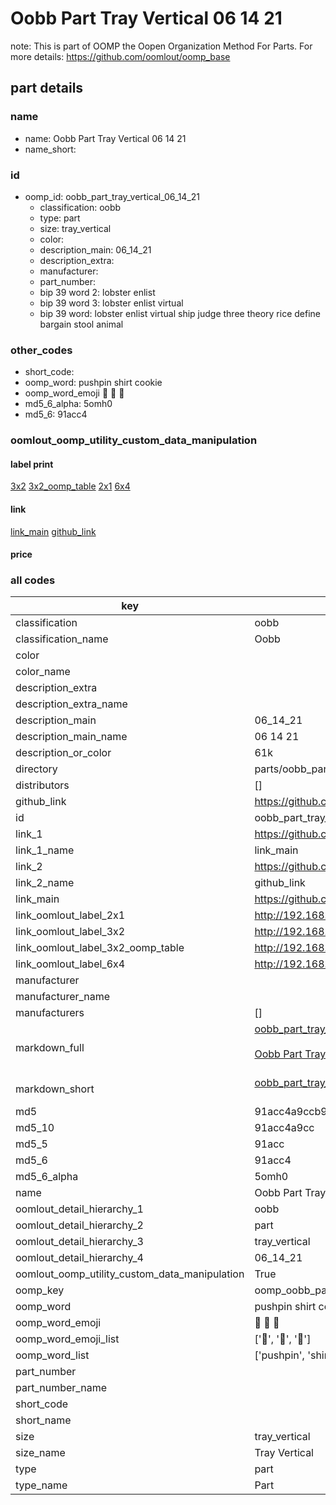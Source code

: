 # Oobb Part Tray Vertical 06 14 21  

note: This is part of OOMP the Oopen Organization Method For Parts. For more details: https://github.com/oomlout/oomp_base

##  part details





### name
* name: Oobb Part Tray Vertical 06 14 21
* name_short: 
### id
* oomp_id: oobb_part_tray_vertical_06_14_21
  * classification: oobb
  * type: part
  * size: tray_vertical
  * color: 
  * description_main: 06_14_21
  * description_extra: 
  * manufacturer: 
  * part_number: 
  * bip 39 word 2: lobster enlist
  * bip 39 word 3: lobster enlist virtual
  * bip 39 word: lobster enlist virtual ship judge three theory rice define bargain stool animal

### other_codes
* short_code: 
* oomp_word: pushpin shirt cookie
* oomp_word_emoji :pushpin: :shirt: :cookie:
* md5_6_alpha: 5omh0
* md5_6: 91acc4






### oomlout_oomp_utility_custom_data_manipulation
#### label print
[3x2](http://192.168.1.245:1112/?label=oomp%205omh0)
[3x2_oomp_table](http://192.168.1.107:1112/?label=oomp%205omh0)
[2x1](http://192.168.1.242:1112/?label=oomp%205omh0)
[6x4](http://192.168.1.55:1112/?label=oomp%205omh0)    

#### link

[link_main](https://github.com/oomlout/oomlout_oomp_current_version_messy/tree/main/parts/oobb_part_tray_vertical_06_14_21) [github_link](https://github.com/oomlout/oomlout_oomp_part_src/tree/main/parts/oobb_part_tray_vertical_06_14_21)                             

#### price







### all codes 
| key | value |  
| --- | --- |  
| classification | oobb |  
| classification_name | Oobb |  
| color |  |  
| color_name |  |  
| description_extra |  |  
| description_extra_name |  |  
| description_main | 06_14_21 |  
| description_main_name | 06 14 21 |  
| description_or_color | 61k |  
| directory | parts/oobb_part_tray_vertical_06_14_21 |  
| distributors | [] |  
| github_link | https://github.com/oomlout/oomlout_oomp_part_src/tree/main/parts/oobb_part_tray_vertical_06_14_21 |  
| id | oobb_part_tray_vertical_06_14_21 |  
| link_1 | https://github.com/oomlout/oomlout_oomp_current_version_messy/tree/main/parts/oobb_part_tray_vertical_06_14_21 |  
| link_1_name | link_main |  
| link_2 | https://github.com/oomlout/oomlout_oomp_part_src/tree/main/parts/oobb_part_tray_vertical_06_14_21 |  
| link_2_name | github_link |  
| link_main | https://github.com/oomlout/oomlout_oomp_current_version_messy/tree/main/parts/oobb_part_tray_vertical_06_14_21 |  
| link_oomlout_label_2x1 | http://192.168.1.242:1112/?label=oomp%205omh0 |  
| link_oomlout_label_3x2 | http://192.168.1.245:1112/?label=oomp%205omh0 |  
| link_oomlout_label_3x2_oomp_table | http://192.168.1.107:1112/?label=oomp%205omh0 |  
| link_oomlout_label_6x4 | http://192.168.1.55:1112/?label=oomp%205omh0 |  
| manufacturer |  |  
| manufacturer_name |  |  
| manufacturers | [] |  
| markdown_full | [oobb_part_tray_vertical_06_14_21](https://github.com/oomlout/oomlout_oomp_current_version_messy/tree/main/parts/oobb_part_tray_vertical_06_14_21)<br>[](https://github.com/oomlout/oomlout_oomp_current_version_messy/tree/main/parts/oobb_part_tray_vertical_06_14_21)<br>[Oobb Part Tray Vertical 06 14 21](https://github.com/oomlout/oomlout_oomp_current_version_messy/tree/main/parts/oobb_part_tray_vertical_06_14_21)<br><br> |  
| markdown_short | [oobb_part_tray_vertical_06_14_21](https://github.com/oomlout/oomlout_oomp_current_version_messy/tree/main/parts/oobb_part_tray_vertical_06_14_21)<br><br> |  
| md5 | 91acc4a9ccb93c0b843c5c61e8d2b419 |  
| md5_10 | 91acc4a9cc |  
| md5_5 | 91acc |  
| md5_6 | 91acc4 |  
| md5_6_alpha | 5omh0 |  
| name | Oobb Part Tray Vertical 06 14 21 |  
| oomlout_detail_hierarchy_1 | oobb |  
| oomlout_detail_hierarchy_2 | part |  
| oomlout_detail_hierarchy_3 | tray_vertical |  
| oomlout_detail_hierarchy_4 | 06_14_21 |  
| oomlout_oomp_utility_custom_data_manipulation | True |  
| oomp_key | oomp_oobb_part_tray_vertical_06_14_21 |  
| oomp_word | pushpin shirt cookie |  
| oomp_word_emoji | :pushpin: :shirt: :cookie: |  
| oomp_word_emoji_list | [':pushpin:', ':shirt:', ':cookie:'] |  
| oomp_word_list | ['pushpin', 'shirt', 'cookie'] |  
| part_number |  |  
| part_number_name |  |  
| short_code |  |  
| short_name |  |  
| size | tray_vertical |  
| size_name | Tray Vertical |  
| type | part |  
| type_name | Part |  
